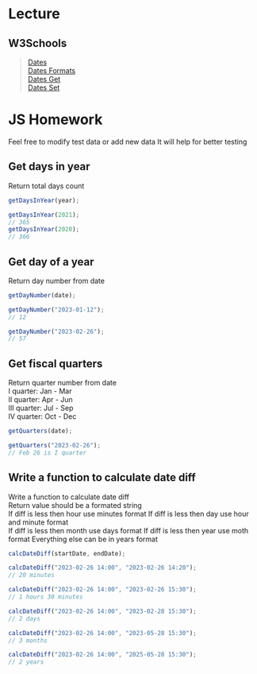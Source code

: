 # Lecture

## W3Schools

> [Dates](https://www.w3schools.com/js/js_dates.asp)  
> [Dates Formats](https://www.w3schools.com/js/js_date_formats.asp)  
> [Dates Get](https://www.w3schools.com/js/js_date_methods.asp)  
> [Dates Set](https://www.w3schools.com/js/js_date_methods_set.asp)

# JS Homework

Feel free to modify test data or add new data
It will help for better testing

## Get days in year

Return total days count

```javascript
getDaysInYear(year);

getDaysInYear(2021);
// 365
getDaysInYear(2020);
// 366
```

## Get day of a year

Return day number from date

```javascript
getDayNumber(date);

getDayNumber("2023-01-12");
// 12

getDayNumber("2023-02-26");
// 57
```

## Get fiscal quarters

Return quarter number from date  
I quarter: Jan - Mar  
II quarter: Apr - Jun  
III quarter: Jul - Sep  
IV quarter: Oct - Dec

```javascript
getQuarters(date);

getQuarters("2023-02-26");
// Feb 26 is I quarter
```

## Write a function to calculate date diff

Write a function to calculate date diff  
Return value should be a formated string  
If diff is less then hour use minutes format
If diff is less then day use hour and minute format  
If diff is less then month use days format
If diff is less then year use moth format
Everything else can be in years format

```javascript
calcDateDiff(startDate, endDate);

calcDateDiff("2023-02-26 14:00", "2023-02-26 14:20");
// 20 minutes

calcDateDiff("2023-02-26 14:00", "2023-02-26 15:30");
// 1 hours 30 minutes

calcDateDiff("2023-02-26 14:00", "2023-02-28 15:30");
// 2 days

calcDateDiff("2023-02-26 14:00", "2023-05-28 15:30");
// 3 months

calcDateDiff("2023-02-26 14:00", "2025-05-28 15:30");
// 2 years
```
